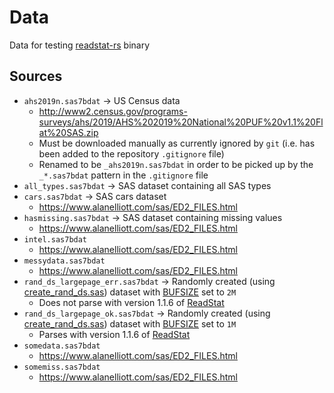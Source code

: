 # Data
Data for testing [readstat-rs](https://github.com/curtisalexander/readstat-rs) binary


## Sources
- `ahs2019n.sas7bdat` &rarr; US Census data
  - http://www2.census.gov/programs-surveys/ahs/2019/AHS%202019%20National%20PUF%20v1.1%20Flat%20SAS.zip
  - Must be downloaded manually as currently ignored by `git` (i.e. has been added to the repository `.gitignore` file)
  - Renamed to be `_ahs2019n.sas7bdat` in order to be picked up by the `_*.sas7bdat` pattern in the `.gitignore` file
- `all_types.sas7bdat` &rarr; SAS dataset containing all SAS types
- `cars.sas7bdat` &rarr; SAS cars dataset
  - https://www.alanelliott.com/sas/ED2_FILES.html
- `hasmissing.sas7bdat` &rarr; SAS dataset containing missing values
  - https://www.alanelliott.com/sas/ED2_FILES.html
- `intel.sas7bdat`
  - https://www.alanelliott.com/sas/ED2_FILES.html
- `messydata.sas7bdat`
  - https://www.alanelliott.com/sas/ED2_FILES.html
- `rand_ds_largepage_err.sas7bdat` &rarr; Randomly created (using [create_rand_ds.sas](../util/create_rand_ds.sas)) dataset with [BUFSIZE](https://documentation.sas.com/doc/en/pgmsascdc/9.4_3.5/ledsoptsref/n0pw7cnugsttken1voc6qo0ye3cg.htm) set to `2M`
  - Does not parse with version 1.1.6 of [ReadStat](https://github.com/WizardMac/ReadStat)
- `rand_ds_largepage_ok.sas7bdat` &rarr; Randomly created (using [create_rand_ds.sas](../util/create_rand_ds.sas)) dataset with [BUFSIZE](https://documentation.sas.com/doc/en/pgmsascdc/9.4_3.5/ledsoptsref/n0pw7cnugsttken1voc6qo0ye3cg.htm) set to `1M`
  - Parses with version 1.1.6 of [ReadStat](https://github.com/WizardMac/ReadStat)
- `somedata.sas7bdat`
  - https://www.alanelliott.com/sas/ED2_FILES.html
- `somemiss.sas7bdat`
  - https://www.alanelliott.com/sas/ED2_FILES.html